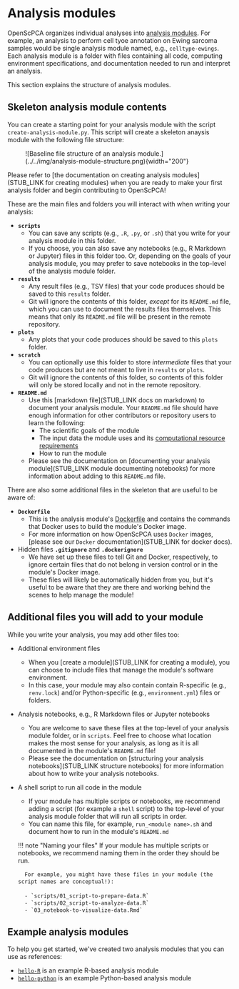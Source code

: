 # Analysis modules

OpenScPCA organizes individual analyses into [analysis modules](https://github.com/AlexsLemonade/OpenScPCA-analysis/tree/main/analyses).
For example, an analysis to perform cell tyoe annotation on Ewing sarcoma samples would be single analysis module named, e.g., `celltype-ewings`.
Each analysis module is a folder with files containing all code, computing environment specifications, and documentation needed to run and interpret an analysis.

This section explains the structure of analysis modules.

## Skeleton analysis module contents

You can create a starting point for your analysis module with the script `create-analysis-module.py`.
This script will create a skeleton anaysis module with the following file structure:

<figure markdown="span">
    ![Baseline file structure of an analysis module.](../../img/analysis-module-structure.png){width="200"}
</figure>

Please refer to [the documentation on creating analysis modules](STUB_LINK for creating modules) when you are ready to make your first analysis folder and begin contributing to OpenScPCA!

These are the main files and folders you will interact with when writing your analysis:

- **`scripts`**
    - You can save any scripts (e.g., `.R`, `.py`, or `.sh`) that you write for your analysis module in this folder.
    - If you choose, you can also save any notebooks (e.g., R Markdown or Jupyter) files in this folder too.
    Or, depending on the goals of your analysis module, you may prefer to save notebooks in the top-level of the analysis module folder.
- **`results`**
    - Any result files (e.g., TSV files) that your code produces should be saved to this `results` folder.
    - Git will ignore the contents of this folder, _except_ for its `README.md` file, which you can use to document the results files themselves.
    This means that only its `README.md` file will be present in the remote repository.
- **`plots`**
    - Any plots that your code produces should be saved to this `plots` folder.
- **`scratch`**
    - You can optionally use this folder to store _intermediate_ files that your code produces but are not meant to live in `results` or `plots`.
    - Git will ignore the contents of this folder, so contents of this folder will only be stored locally and not in the remote repository.
- **`README.md`**
    - Use this [markdown file](STUB_LINK docs on markdown) to document your analysis module.
  Your `README.md` file should have enough information for other contributors or repository users to learn the following:
        - The scientific goals of the module
        - The input data the module uses and its [computational resource requirements](../starting-your-analysis/determining-compute-requirements.md)
        - How to run the module
    - Please see the documentation on [documenting your analysis module](STUB_LINK module documenting notebooks) for more information about adding to this `README.md` file.


There are also some additional files in the skeleton that are useful to be aware of:


- **`Dockerfile`**
    - This is the analysis module's [Dockerfile](https://docs.docker.com/reference/dockerfile/) and contains the commands that Docker uses to build the module's Docker image.
    - For more information on how OpenScPCA uses `Docker` images, [please see our `Docker` documentation](STUB_LINK for docker docs).
- Hidden files **`.gitignore`** and **`.dockerignore`**
    - We have set up these files to tell Git and Docker, respectively, to ignore certain files that do not belong in version control or in the module's Docker image.
    - These files will likely be automatically hidden from you, but it's useful to be aware that they are there and working behind the scenes to help manage the module!




## Additional files you will add to your module

While you write your analysis, you may add other files too:

- Additional environment files
    - When you [create a module](STUB_LINK for creating a module), you can choose to include files that manage the module's software environment.
    - In this case, your module may also contain contain R-specific (e.g., `renv.lock`) and/or Python-specific (e.g., `environment.yml`) files or folders.
- Analysis notebooks, e.g., R Markdown files or Jupyter notebooks
    - You are welcome to save these files at the top-level of your analysis module folder, or in `scripts`.
    Feel free to choose what location makes the most sense for your analysis, as long as it is all documented in the module's `README.md` file!
    - Please see the documentation on [structuring your analysis notebooks](STUB_LINK structure notebooks) for more information about how to write your analysis notebooks.
- A shell script to run all code in the module
    - If your module has multiple scripts or notebooks, we recommend adding a script (for example a `shell` script) to the top-level of your analysis module folder that will run all scripts in order.
    - You can name this file, for example, `run_<module name>.sh` and document how to run in the module's `README.md`

    !!! note "Naming your files"
        If your module has multiple scripts or notebooks, we recommend naming them in the order they should be run.

        For example, you might have these files in your module (the script names are conceptual!):

        - `scripts/01_script-to-prepare-data.R`
        - `scripts/02_script-to-analyze-data.R`
        - `03_notebook-to-visualize-data.Rmd`


## Example analysis modules

To help you get started, we've created two analysis modules that you can use as references:

- [`hello-R`](https://github.com/AlexsLemonade/OpenScPCA-analysis/tree/main/analyses/hello-R) is an example R-based analysis module
- [`hello-python`](https://github.com/AlexsLemonade/OpenScPCA-analysis/tree/main/analyses/hello-python) is an example Python-based analysis module
